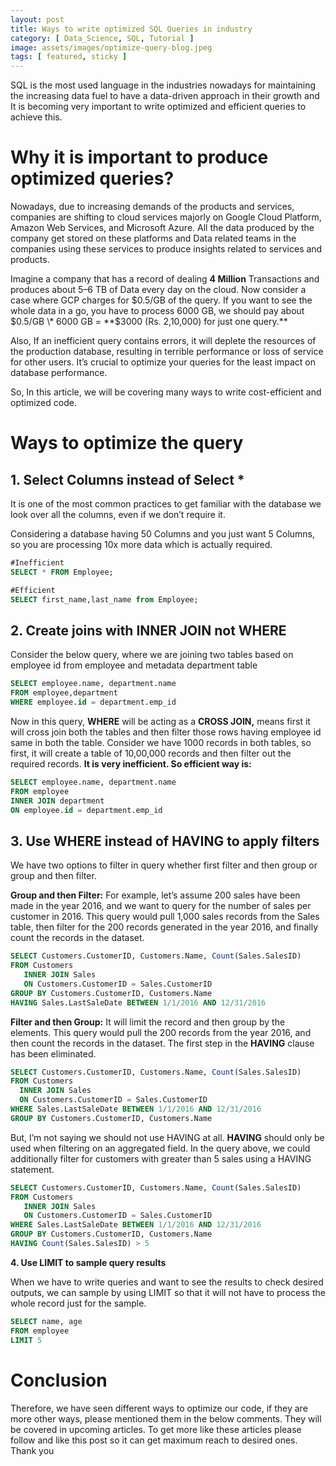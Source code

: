 ```yaml
---
layout: post
title: Ways to write optimized SQL Queries in industry
category: [ Data_Science, SQL, Tutorial ]
image: assets/images/optimize-query-blog.jpeg
tags: [ featured, sticky ]
---
```


SQL is the most used language in the industries nowadays for maintaining the increasing data fuel to have a data-driven approach in their growth and It is becoming very important to write optimized and efficient queries to achieve this.

Why it is important to produce optimized queries?
=================================================

Nowadays, due to increasing demands of the products and services, companies are shifting to cloud services majorly on Google Cloud Platform, Amazon Web Services, and Microsoft Azure. All the data produced by the company get stored on these platforms and Data related teams in the companies using these services to produce insights related to services and products.

Imagine a company that has a record of dealing **4 Million** Transactions and produces about 5–6 TB of Data every day on the cloud. Now consider a case where GCP charges for $0.5/GB of the query. If you want to see the whole data in a go, you have to process 6000 GB, we should pay about $0.5/GB \* 6000 GB = **$3000 (Rs. 2,10,000) for just one query.**

Also, If an inefficient query contains errors, it will deplete the resources of the production database, resulting in terrible performance or loss of service for other users. It’s crucial to optimize your queries for the least impact on database performance.

So, In this article, we will be covering many ways to write cost-efficient and optimized code.

Ways to optimize the query
==========================

1\. Select Columns instead of Select \*
---------------------------------------

It is one of the most common practices to get familiar with the database we look over all the columns, even if we don’t require it.

Considering a database having 50 Columns and you just want 5 Columns, so you are processing 10x more data which is actually required.

```sql
#Inefficient
SELECT * FROM Employee;

#Efficient 
SELECT first_name,last_name from Employee;
```

2\. Create joins with INNER JOIN not WHERE
------------------------------------------

Consider the below query, where we are joining two tables based on employee id from employee and metadata department table

```sql
SELECT employee.name, department.name  
FROM employee,department  
WHERE employee.id = department.emp_id
```

Now in this query, **WHERE** will be acting as a **CROSS JOIN,** means first it will cross join both the tables and then filter those rows having employee id same in both the table. Consider we have 1000 records in both tables, so first, it will create a table of 10,00,000 records and then filter out the required records. **It is very inefficient. So efficient way is:**

```sql
SELECT employee.name, department.name  
FROM employee  
INNER JOIN department  
ON employee.id = department.emp_id
```

3\. Use WHERE instead of HAVING to apply filters
------------------------------------------------

We have two options to filter in query whether first filter and then group or group and then filter.

**Group and then Filter:** For example, let’s assume 200 sales have been made in the year 2016, and we want to query for the number of sales per customer in 2016. This query would pull 1,000 sales records from the Sales table, then filter for the 200 records generated in the year 2016, and finally count the records in the dataset.

```sql
SELECT Customers.CustomerID, Customers.Name, Count(Sales.SalesID)  
FROM Customers  
   INNER JOIN Sales  
   ON Customers.CustomerID = Sales.CustomerID  
GROUP BY Customers.CustomerID, Customers.Name  
HAVING Sales.LastSaleDate BETWEEN 1/1/2016 AND 12/31/2016
```

**Filter and then Group:** It will limit the record and then group by the elements. This query would pull the 200 records from the year 2016, and then count the records in the dataset. The first step in the **HAVING** clause has been eliminated.

```sql
SELECT Customers.CustomerID, Customers.Name, Count(Sales.SalesID)  
FROM Customers  
  INNER JOIN Sales  
  ON Customers.CustomerID = Sales.CustomerID  
WHERE Sales.LastSaleDate BETWEEN 1/1/2016 AND 12/31/2016
GROUP BY Customers.CustomerID, Customers.Name
```

But, I’m not saying we should not use HAVING at all. **HAVING** should only be used when filtering on an aggregated field. In the query above, we could additionally filter for customers with greater than 5 sales using a HAVING statement.

```sql
SELECT Customers.CustomerID, Customers.Name, Count(Sales.SalesID)  
FROM Customers  
   INNER JOIN Sales  
   ON Customers.CustomerID = Sales.CustomerID  
WHERE Sales.LastSaleDate BETWEEN 1/1/2016 AND 12/31/2016 
GROUP BY Customers.CustomerID, Customers.Name  
HAVING Count(Sales.SalesID) > 5
```

**4\. Use LIMIT to sample query results**

When we have to write queries and want to see the results to check desired outputs, we can sample by using LIMIT so that it will not have to process the whole record just for the sample.

```sql
SELECT name, age  
FROM employee  
LIMIT 5
```

Conclusion
==========

Therefore, we have seen different ways to optimize our code, if they are more other ways, please mentioned them in the below comments. They will be covered in upcoming articles. To get more like these articles please follow and like this post so it can get maximum reach to desired ones.  
Thank you
